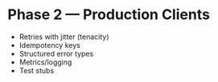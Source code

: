 # Phase 2 — Production Clients
- Retries with jitter (tenacity)
- Idempotency keys
- Structured error types
- Metrics/logging
- Test stubs
